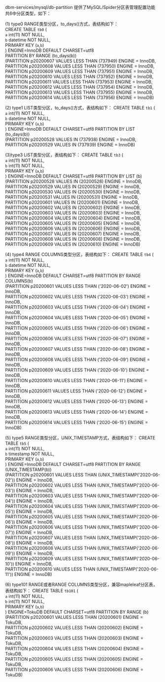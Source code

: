 dbm-services/mysql/db-partition 提供了MySQL/Spider分区表管理配置功能
共6中分区类型，如下：

(1) type0 
RANGE类型分区，to_days()方式，表结构如下：  
CREATE TABLE `tb0` (  
`a` int(11) NOT NULL,  
`b` datetime NOT NULL,  
PRIMARY KEY (`a`,`b`)  
) ENGINE=InnoDB DEFAULT CHARSET=utf8  
PARTITION BY RANGE (to_days(b))  
(PARTITION p20200607 VALUES LESS THAN (737949) ENGINE = InnoDB,  
PARTITION p20200608 VALUES LESS THAN (737950) ENGINE = InnoDB,  
PARTITION p20200609 VALUES LESS THAN (737951) ENGINE = InnoDB,  
PARTITION p20200610 VALUES LESS THAN (737952) ENGINE = InnoDB,  
PARTITION p20200611 VALUES LESS THAN (737953) ENGINE = InnoDB,  
PARTITION p20200612 VALUES LESS THAN (737954) ENGINE = InnoDB,  
PARTITION p20200613 VALUES LESS THAN (737955) ENGINE = InnoDB,  
PARTITION p20200614 VALUES LESS THAN (737956) ENGINE = InnoDB)  

(2) type1
LIST类型分区，to_days()方式，表结构如下：
CREATE TABLE `tb1` (  
`a` int(11) NOT NULL,  
`b` datetime NOT NULL,  
PRIMARY KEY (`a`,`b`)  
) ENGINE=InnoDB DEFAULT CHARSET=utf8
PARTITION BY LIST (to_days(b))  
(PARTITION p20200528 VALUES IN (737938) ENGINE = InnoDB,  
PARTITION p20200529 VALUES IN (737939) ENGINE = InnoDB)

(3)type3
LIST类型分区，表结构如下：
CREATE TABLE `tb3` (  
`a` int(11) NOT NULL,  
`b` int(11) NOT NULL,  
PRIMARY KEY (`a`,`b`)  
) ENGINE=InnoDB DEFAULT CHARSET=utf8
PARTITION BY LIST (b)  
(PARTITION p20200528 VALUES IN (20200528) ENGINE = InnoDB,  
PARTITION p20200529 VALUES IN (20200529) ENGINE = InnoDB,  
PARTITION p20200530 VALUES IN (20200530) ENGINE = InnoDB,  
PARTITION p20200531 VALUES IN (20200531) ENGINE = InnoDB,  
PARTITION p20200601 VALUES IN (20200601) ENGINE = InnoDB,  
PARTITION p20200602 VALUES IN (20200602) ENGINE = InnoDB,  
PARTITION p20200603 VALUES IN (20200603) ENGINE = InnoDB,  
PARTITION p20200604 VALUES IN (20200604) ENGINE = InnoDB,  
PARTITION p20200605 VALUES IN (20200605) ENGINE = InnoDB,  
PARTITION p20200606 VALUES IN (20200606) ENGINE = InnoDB,  
PARTITION p20200607 VALUES IN (20200607) ENGINE = InnoDB,  
PARTITION p20200608 VALUES IN (20200608) ENGINE = InnoDB,  
PARTITION p20200609 VALUES IN (20200610) ENGINE = InnoDB)  

(4) type4
RANGE COLUMNS类型分区，表结构如下：
CREATE TABLE `tb4` (  
`a` int(11) NOT NULL,  
`b` datetime NOT NULL,  
PRIMARY KEY (`a`,`b`)  
) ENGINE=InnoDB DEFAULT CHARSET=utf8
PARTITION BY RANGE COLUMNS(b)  
(PARTITION p20200601 VALUES LESS THAN ('2020-06-02') ENGINE = InnoDB,  
PARTITION p20200602 VALUES LESS THAN ('2020-06-03') ENGINE = InnoDB,  
PARTITION p20200603 VALUES LESS THAN ('2020-06-04') ENGINE = InnoDB,  
PARTITION p20200604 VALUES LESS THAN ('2020-06-05') ENGINE = InnoDB,  
PARTITION p20200605 VALUES LESS THAN ('2020-06-06') ENGINE = InnoDB,  
PARTITION p20200606 VALUES LESS THAN ('2020-06-07') ENGINE = InnoDB,  
PARTITION p20200607 VALUES LESS THAN ('2020-06-08') ENGINE = InnoDB,  
PARTITION p20200608 VALUES LESS THAN ('2020-06-09') ENGINE = InnoDB,  
PARTITION p20200609 VALUES LESS THAN ('2020-06-10') ENGINE = InnoDB,  
PARTITION p20200610 VALUES LESS THAN ('2020-06-11') ENGINE = InnoDB,  
PARTITION p20200611 VALUES LESS THAN ('2020-06-12') ENGINE = InnoDB,  
PARTITION p20200612 VALUES LESS THAN ('2020-06-13') ENGINE = InnoDB,  
PARTITION p20200613 VALUES LESS THAN ('2020-06-14') ENGINE = InnoDB,  
PARTITION p20200614 VALUES LESS THAN ('2020-06-15') ENGINE = InnoDB)  

(5) type5
RANGE类型分区，UNIX_TIMESTAMP方式，表结构如下：
CREATE TABLE `tb5` (  
`a` int(11) NOT NULL,  
`b` timestamp NOT NULL,  
PRIMARY KEY (`a`,`b`)  
) ENGINE=InnoDB DEFAULT CHARSET=utf8
PARTITION BY RANGE (UNIX_TIMESTAMP(b))  
(PARTITION p20200601 VALUES LESS THAN (UNIX_TIMESTAMP('2020-06-02')) ENGINE = InnoDB,  
PARTITION p20200602 VALUES LESS THAN (UNIX_TIMESTAMP('2020-06-03')) ENGINE = InnoDB,  
PARTITION p20200603 VALUES LESS THAN (UNIX_TIMESTAMP('2020-06-04')) ENGINE = InnoDB,  
PARTITION p20200604 VALUES LESS THAN (UNIX_TIMESTAMP('2020-06-05')) ENGINE = InnoDB,  
PARTITION p20200605 VALUES LESS THAN (UNIX_TIMESTAMP('2020-06-06')) ENGINE = InnoDB,  
PARTITION p20200606 VALUES LESS THAN (UNIX_TIMESTAMP('2020-06-07')) ENGINE = InnoDB,  
PARTITION p20200607 VALUES LESS THAN (UNIX_TIMESTAMP('2020-06-08')) ENGINE = InnoDB,  
PARTITION p20200608 VALUES LESS THAN (UNIX_TIMESTAMP('2020-06-09')) ENGINE = InnoDB,  
PARTITION p20200609 VALUES LESS THAN (UNIX_TIMESTAMP('2020-06-10')) ENGINE = InnoDB,  
PARTITION p20200610 VALUES LESS THAN (UNIX_TIMESTAMP('2020-06-11')) ENGINE = InnoDB)  

(6) type101
RANGE或者RANGE COLUMNS类型分区，兼容mapleleaf分区表，表结构如下：
CREATE TABLE `tb101` (  
`a` int(11) NOT NULL,  
`b` int(11) NOT NULL,  
PRIMARY KEY (`a`,`b`)  
) ENGINE=TokuDB DEFAULT CHARSET=utf8
PARTITION BY RANGE (b)  
(PARTITION p20200601 VALUES LESS THAN (20200601) ENGINE = TokuDB,  
PARTITION p20200602 VALUES LESS THAN (20200602) ENGINE = TokuDB,  
PARTITION p20200603 VALUES LESS THAN (20200603) ENGINE = TokuDB,  
PARTITION p20200604 VALUES LESS THAN (20200604) ENGINE = TokuDB,  
PARTITION p20200605 VALUES LESS THAN (20200605) ENGINE = TokuDB,  
PARTITION p20200606 VALUES LESS THAN (20200606) ENGINE = TokuDB)  